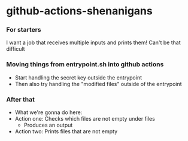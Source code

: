 # github-actions-shenanigans

### For starters
I want a job that receives multiple inputs and prints them! Can't be that difficult

### Moving things from entrypoint.sh into github actions
- Start handling the secret key outside the entrypoint
- Then also try handling the "modified files" outside of the entrypoint



### After that
- What we're gonna do here:
- Action one: Checks which files are not empty under files
	- Produces an output 
- Action two: Prints files that are not empty 


